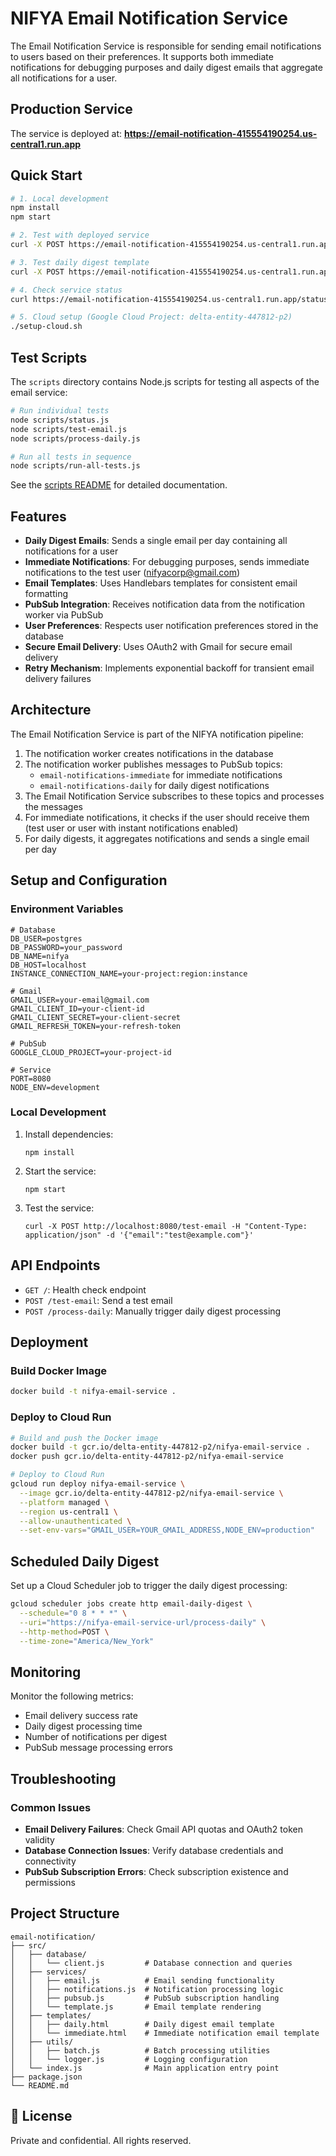 # NIFYA Email Notification Service

The Email Notification Service is responsible for sending email notifications to users based on their preferences. It supports both immediate notifications for debugging purposes and daily digest emails that aggregate all notifications for a user.

## Production Service

The service is deployed at: **https://email-notification-415554190254.us-central1.run.app**

## Quick Start

```bash
# 1. Local development
npm install
npm start

# 2. Test with deployed service
curl -X POST https://email-notification-415554190254.us-central1.run.app/test-email -H "Content-Type: application/json" -d '{"email":"ratonxi@gmail.com"}'

# 3. Test daily digest template
curl -X POST https://email-notification-415554190254.us-central1.run.app/test-email -H "Content-Type: application/json" -d '{"email":"ratonxi@gmail.com","template":"daily"}'

# 4. Check service status
curl https://email-notification-415554190254.us-central1.run.app/status

# 5. Cloud setup (Google Cloud Project: delta-entity-447812-p2)
./setup-cloud.sh
```

## Test Scripts

The `scripts` directory contains Node.js scripts for testing all aspects of the email service:

```bash
# Run individual tests
node scripts/status.js
node scripts/test-email.js
node scripts/process-daily.js

# Run all tests in sequence
node scripts/run-all-tests.js
```

See the [scripts README](./scripts/README.md) for detailed documentation.

## Features

- **Daily Digest Emails**: Sends a single email per day containing all notifications for a user
- **Immediate Notifications**: For debugging purposes, sends immediate notifications to the test user (nifyacorp@gmail.com)
- **Email Templates**: Uses Handlebars templates for consistent email formatting
- **PubSub Integration**: Receives notification data from the notification worker via PubSub
- **User Preferences**: Respects user notification preferences stored in the database
- **Secure Email Delivery**: Uses OAuth2 with Gmail for secure email delivery
- **Retry Mechanism**: Implements exponential backoff for transient email delivery failures

## Architecture

The Email Notification Service is part of the NIFYA notification pipeline:

1. The notification worker creates notifications in the database
2. The notification worker publishes messages to PubSub topics:
   - `email-notifications-immediate` for immediate notifications
   - `email-notifications-daily` for daily digest notifications
3. The Email Notification Service subscribes to these topics and processes the messages
4. For immediate notifications, it checks if the user should receive them (test user or user with instant notifications enabled)
5. For daily digests, it aggregates notifications and sends a single email per day

## Setup and Configuration

### Environment Variables

```
# Database
DB_USER=postgres
DB_PASSWORD=your_password
DB_NAME=nifya
DB_HOST=localhost
INSTANCE_CONNECTION_NAME=your-project:region:instance

# Gmail
GMAIL_USER=your-email@gmail.com
GMAIL_CLIENT_ID=your-client-id
GMAIL_CLIENT_SECRET=your-client-secret
GMAIL_REFRESH_TOKEN=your-refresh-token

# PubSub
GOOGLE_CLOUD_PROJECT=your-project-id

# Service
PORT=8080
NODE_ENV=development
```

### Local Development

1. Install dependencies:
   ```
   npm install
   ```

2. Start the service:
   ```
   npm start
   ```

3. Test the service:
   ```
   curl -X POST http://localhost:8080/test-email -H "Content-Type: application/json" -d '{"email":"test@example.com"}'
   ```

## API Endpoints

- `GET /`: Health check endpoint
- `POST /test-email`: Send a test email
- `POST /process-daily`: Manually trigger daily digest processing

## Deployment

### Build Docker Image

```bash
docker build -t nifya-email-service .
```

### Deploy to Cloud Run

```bash
# Build and push the Docker image
docker build -t gcr.io/delta-entity-447812-p2/nifya-email-service .
docker push gcr.io/delta-entity-447812-p2/nifya-email-service

# Deploy to Cloud Run
gcloud run deploy nifya-email-service \
  --image gcr.io/delta-entity-447812-p2/nifya-email-service \
  --platform managed \
  --region us-central1 \
  --allow-unauthenticated \
  --set-env-vars="GMAIL_USER=YOUR_GMAIL_ADDRESS,NODE_ENV=production"
```

## Scheduled Daily Digest

Set up a Cloud Scheduler job to trigger the daily digest processing:

```bash
gcloud scheduler jobs create http email-daily-digest \
  --schedule="0 8 * * *" \
  --uri="https://nifya-email-service-url/process-daily" \
  --http-method=POST \
  --time-zone="America/New_York"
```

## Monitoring

Monitor the following metrics:

- Email delivery success rate
- Daily digest processing time
- Number of notifications per digest
- PubSub message processing errors

## Troubleshooting

### Common Issues

- **Email Delivery Failures**: Check Gmail API quotas and OAuth2 token validity
- **Database Connection Issues**: Verify database credentials and connectivity
- **PubSub Subscription Errors**: Check subscription existence and permissions

## Project Structure

```
email-notification/
├── src/
│   ├── database/
│   │   └── client.js         # Database connection and queries
│   ├── services/
│   │   ├── email.js          # Email sending functionality
│   │   ├── notifications.js  # Notification processing logic
│   │   ├── pubsub.js         # PubSub subscription handling
│   │   └── template.js       # Email template rendering
│   ├── templates/
│   │   ├── daily.html        # Daily digest email template
│   │   └── immediate.html    # Immediate notification email template
│   ├── utils/
│   │   ├── batch.js          # Batch processing utilities
│   │   └── logger.js         # Logging configuration
│   └── index.js              # Main application entry point
├── package.json
└── README.md
```

## 📄 License

Private and confidential. All rights reserved.